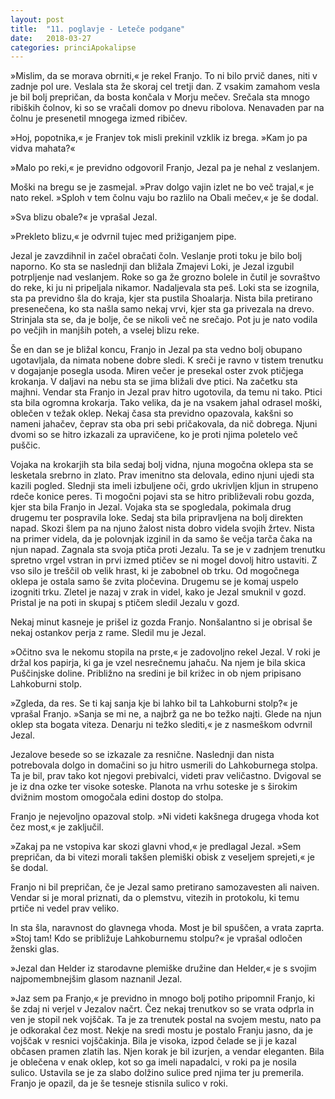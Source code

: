 ```yaml
---
layout: post
title:  "11. poglavje - Leteče podgane"
date:   2018-03-27
categories: princiApokalipse
---
```

»Mislim, da se morava obrniti,« je rekel Franjo. To ni bilo prvič danes, niti v zadnje pol ure. Veslala sta že skoraj cel tretji dan. Z vsakim zamahom vesla je bil bolj prepričan, da bosta končala v Morju mečev. Srečala sta mnogo ribiških čolnov, ki so se vračali domov po dnevu ribolova. Nenavaden par na čolnu je presenetil mnogega izmed ribičev.

»Hoj, popotnika,« je Franjev tok misli prekinil vzklik iz brega. »Kam jo pa vidva mahata?«

»Malo po reki,« je previdno odgovoril Franjo, Jezal pa je nehal z veslanjem.

Moški na bregu se je zasmejal. »Prav dolgo vajin izlet ne bo več trajal,« je nato rekel. »Sploh v tem čolnu vaju bo razlilo na Obali mečev,« je še dodal.

»Sva blizu obale?« je vprašal Jezal.

»Prekleto blizu,« je odvrnil tujec med prižiganjem pipe.

Jezal je zavzdihnil in začel obračati čoln. Veslanje proti toku je bilo bolj naporno. Ko sta se naslednji dan bližala Zmajevi Loki, je Jezal izgubil potrpljenje nad veslanjem. Roke so ga že grozno bolele in čutil je sovraštvo do reke, ki ju ni pripeljala nikamor. Nadaljevala sta peš. Loki sta se izognila, sta pa previdno šla do kraja, kjer sta pustila Shoalarja. Nista bila pretirano presenečena, ko sta našla samo nekaj vrvi, kjer sta ga privezala na drevo. Strinjala sta se, da je bolje, če se nikoli več ne srečajo. Pot ju je nato vodila po večjih in manjših poteh, a vselej blizu reke.

Še en dan se je bližal koncu, Franjo in Jezal pa sta vedno bolj obupano ugotavljala, da nimata nobene dobre sledi. K sreči je ravno v tistem trenutku v dogajanje posegla usoda. Miren večer je presekal oster zvok ptičjega krokanja. V daljavi na nebu sta se jima bližali dve ptici. Na začetku sta majhni. Vendar sta Franjo in Jezal prav hitro ugotovila, da temu ni tako. Ptici sta bila ogromna krokarja. Tako velika, da je na vsakem jahal odrasel moški, oblečen v težak oklep. Nekaj časa sta previdno opazovala, kakšni so nameni jahačev, čeprav sta oba pri sebi pričakovala, da nič dobrega. Njuni dvomi so se hitro izkazali za upravičene, ko je proti njima poletelo več puščic.

Vojaka na krokarjih sta bila sedaj bolj vidna, njuna mogočna oklepa sta se lesketala srebrno in zlato. Prav imenitno sta delovala, edino njuni ujedi sta kazili pogled. Slednji sta imeli izbuljene oči, grdo ukrivljen kljun in strupeno rdeče konice peres. Ti mogočni pojavi sta se hitro približevali robu gozda, kjer sta bila Franjo in Jezal. Vojaka sta se spogledala, pokimala drug drugemu ter pospravila loke. Sedaj sta bila pripravljena na bolj direkten napad. Skozi šlem pa na njuno žalost nista dobro videla svojih žrtev. Nista na primer videla, da je polovnjak izginil in da samo še večja tarča čaka na njun napad. Zagnala sta svoja ptiča proti Jezalu. Ta se je v zadnjem trenutku spretno vrgel vstran in prvi izmed ptičev se ni mogel dovolj hitro ustaviti. Z vso silo je treščil ob velik hrast, ki je zabobnel ob trku. Od mogočnega oklepa je ostala samo še zvita pločevina. Drugemu se je komaj uspelo izogniti trku. Zletel je nazaj v zrak in videl, kako je Jezal smuknil v gozd. Pristal je na poti in skupaj s ptičem sledil Jezalu v gozd.

Nekaj minut kasneje je prišel iz gozda Franjo. Nonšalantno si je obrisal še nekaj ostankov perja z rame. Sledil mu je Jezal.

»Očitno sva le nekomu stopila na prste,« je zadovoljno rekel Jezal. V roki je držal kos papirja, ki ga je vzel nesrečnemu jahaču. Na njem je bila skica Puščinjske doline. Približno na sredini je bil križec in ob njem pripisano Lahkoburni stolp.

»Zgleda, da res. Se ti kaj sanja kje bi lahko bil ta Lahkoburni stolp?« je vprašal Franjo.
»Sanja se mi ne, a najbrž ga ne bo težko najti. Glede na njun oklep sta bogata viteza. Denarju ni težko slediti,« je z nasmeškom odvrnil Jezal.

Jezalove besede so se izkazale za resnične. Naslednji dan nista potrebovala dolgo in domačini so ju hitro usmerili do Lahkoburnega stolpa. Ta je bil, prav tako kot njegovi prebivalci, videti prav veličastno. Dvigoval se je iz dna ozke ter visoke soteske. Planota na vrhu soteske je s širokim dvižnim mostom omogočala edini dostop do stolpa.

Franjo je nejevoljno opazoval stolp. »Ni videti kakšnega drugega vhoda kot čez most,« je zaključil.

»Zakaj pa ne vstopiva kar skozi glavni vhod,« je predlagal Jezal. »Sem prepričan, da bi vitezi morali takšen plemiški obisk z veseljem sprejeti,« je še dodal.

Franjo ni bil prepričan, če je Jezal samo pretirano samozavesten ali naiven. Vendar si je moral priznati, da o plemstvu, vitezih in protokolu, ki temu prtiče ni vedel prav veliko.

In sta šla, naravnost do glavnega vhoda. Most je bil spuščen, a vrata zaprta. »Stoj tam! Kdo se približuje Lahkoburnemu stolpu?« je vprašal odločen ženski glas.

»Jezal dan Helder iz starodavne plemiške družine dan Helder,« je s svojim najpomembnejšim glasom naznanil Jezal.

»Jaz sem pa Franjo,« je previdno in mnogo bolj potiho pripomnil Franjo, ki še zdaj ni verjel v Jezalov načrt. Čez nekaj trenutkov so se vrata odprla in ven je stopil nek vojščak. Ta je za trenutek postal na svojem mestu, nato pa je odkorakal čez most. Nekje na sredi mostu je postalo Franju jasno, da je vojščak v resnici vojščakinja. Bila je visoka, izpod čelade se ji je kazal občasen pramen zlatih las. Njen korak je bil izurjen, a vendar eleganten. Bila je oblečena v enak oklep, kot so ga imeli napadalci, v roki pa je nosila sulico. Ustavila se je za slabo dolžino sulice pred njima ter ju premerila. Franjo je opazil, da je še tesneje stisnila sulico v roki.
